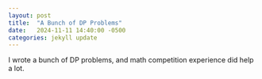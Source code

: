 ```yaml
---
layout: post
title:  "A Bunch of DP Problems"
date:   2024-11-11 14:40:00 -0500
categories: jekyll update
---
```


I wrote a bunch of DP problems, and math competition experience did help a lot.